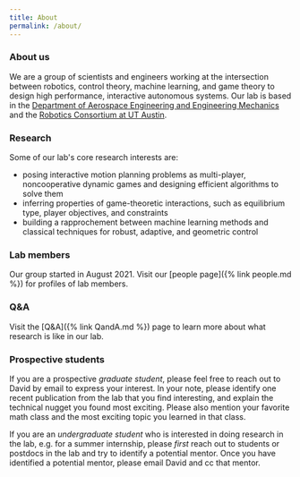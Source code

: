 ```yaml
---
title: About
permalink: /about/
---
```


### About us
We are a group of scientists and engineers working at the intersection between robotics, control theory, machine learning, and game theory to design high performance, interactive autonomous systems. Our lab is based in the [Department of Aerospace Engineering and Engineering Mechanics](https://www.ae.utexas.edu) and the [Robotics Consortium at UT Austin](https://robotics.utexas.edu).

### Research
Some of our lab's core research interests are:

- posing interactive motion planning problems as multi-player, noncooperative dynamic games and designing efficient algorithms to solve them
- inferring properties of game-theoretic interactions, such as equilibrium type, player objectives, and constraints
- building a rapprochement between machine learning methods and classical techniques for robust, adaptive, and geometric control

### Lab members

Our group started in August 2021. Visit our [people page]({% link people.md %}) for profiles of lab members.

### Q&A

Visit the [Q&A]({% link QandA.md %}) page to learn more about what research is like in our lab.

### Prospective students

If you are a prospective *graduate student*, please feel free to reach out to David by email to express your interest. In your note, please identify one recent publication from the lab that you find interesting, and explain the technical nugget you found most exciting. Please also mention your favorite math class and the most exciting topic you learned in that class.

If you are an *undergraduate student* who is interested in doing research in the lab, e.g. for a summer internship, please _first_ reach out to students or postdocs in the lab and try to identify a potential mentor. Once you have identified a potential mentor, please email David and cc that mentor.
